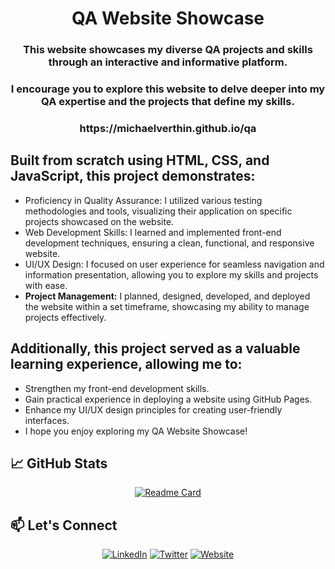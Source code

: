 <div align="center">

<h1 align="center">QA Website Showcase</h1>
<h3 align="center">This website showcases my diverse QA projects and skills through an interactive and informative platform.</h3>
<h3 align="center">I encourage you to explore this website to delve deeper into my QA expertise and the projects that define my skills.</h3>
<h3 align="center">https://michaelverthin.github.io/qa</h3>
</div>

## Built from scratch using HTML, CSS, and JavaScript, this project demonstrates:

- Proficiency in Quality Assurance: I utilized various testing methodologies and tools, visualizing their application on specific projects showcased on the website.
- Web Development Skills: I learned and implemented front-end development techniques, ensuring a clean, functional, and responsive website.
- UI/UX Design: I focused on user experience for seamless navigation and information presentation, allowing you to explore my skills and projects with ease.
- <b>Project Management:</b> I planned, designed, developed, and deployed the website within a set timeframe, showcasing my ability to manage projects effectively.

## Additionally, this project served as a valuable learning experience, allowing me to:

- Strengthen my front-end development skills.
- Gain practical experience in deploying a website using GitHub Pages.
- Enhance my UI/UX design principles for creating user-friendly interfaces.
- I hope you enjoy exploring my QA Website Showcase!


## 📈 GitHub Stats

<div align="center">
  
[![Readme Card](https://github-readme-stats.vercel.app/api/pin/?username=MichaelVerthin&theme=calm_pink&repo=github-readme-stats)](https://github.com/MichaelVerthin/github-readme-stats)
</div>

## 📫 Let's Connect

<div align="center">
  
[![LinkedIn](https://img.shields.io/badge/-LinkedIn-0077B5?style=for-the-badge&logo=LinkedIn&logoColor=white)](https://www.linkedin.com/in/michael-verthin/)
[![Twitter](https://img.shields.io/badge/-Twitter-1DA1F2?style=for-the-badge&logo=Twitter&logoColor=white)](https://twitter.com/MishaSpren)
[![Website](https://img.shields.io/badge/My%20Website-%23FF6E32?style=for-the-badge&logo=google-chrome&logoColor=white)](https://michaelverthin.github.io/qa)

</div>
